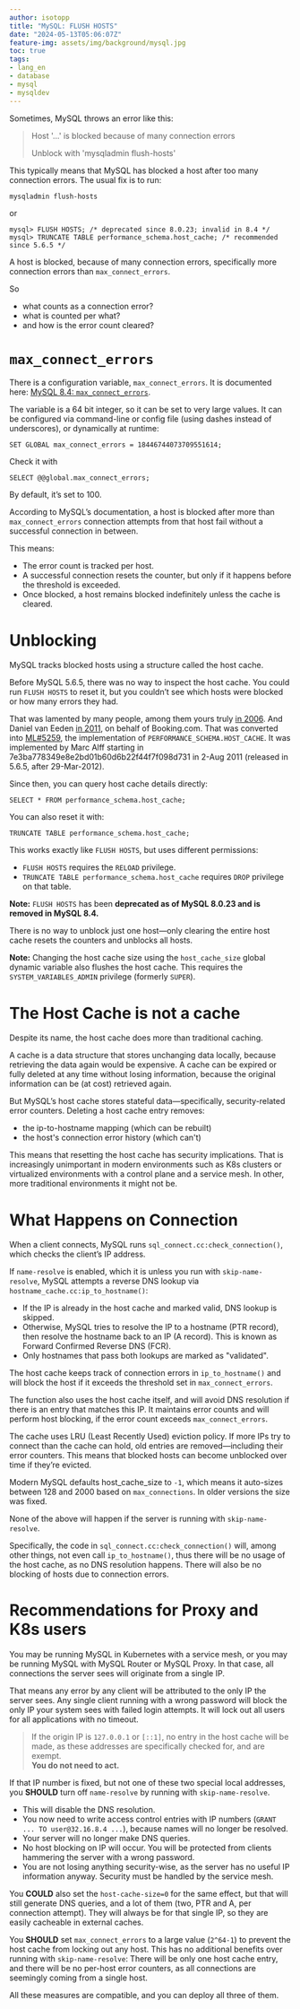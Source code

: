 ```yaml
---
author: isotopp
title: "MySQL: FLUSH HOSTS"
date: "2024-05-13T05:06:07Z"
feature-img: assets/img/background/mysql.jpg
toc: true
tags:
- lang_en
- database
- mysql
- mysqldev
---
```


Sometimes, MySQL throws an error like this:
> Host '...' is blocked because of many connection errors
> 
> Unblock with 'mysqladmin flush-hosts'

This typically means that MySQL has blocked a host after too many connection errors. The usual fix is to run:

```console
mysqladmin flush-hosts
```

or

```mysql
mysql> FLUSH HOSTS; /* deprecated since 8.0.23; invalid in 8.4 */
mysql> TRUNCATE TABLE performance_schema.host_cache; /* recommended since 5.6.5 */
```

A host is blocked, because of many connection errors, specifically more connection errors than `max_connect_errors`.

So

- what counts as a connection error?
- what is counted per what?
- and how is the error count cleared?

# `max_connect_errors`

There is a configuration variable, `max_connect_errors`.
It is documented here:
[MySQL 8.4: `max_connect_errors`](https://dev.mysql.com/doc/refman/8.4/en/server-system-variables.html#sysvar_max_connect_errors).

The variable is a 64 bit integer, so it can be set to very large values.
It can be configured via command-line or config file (using dashes instead of underscores), or dynamically at runtime:

```mysql
SET GLOBAL max_connect_errors = 18446744073709551614;
```

Check it with

```mysql
SELECT @@global.max_connect_errors;
```
By default, it’s set to 100.

According to MySQL’s documentation,
a host is blocked after more than `max_connect_errors` connection attempts from that host fail without a successful connection in between.

This means:

- The error count is tracked per host.
- A successful connection resets the counter, but only if it happens before the threshold is exceeded.
- Once blocked, a host remains blocked indefinitely unless the cache is cleared.

# Unblocking

MySQL tracks blocked hosts using a structure called the host cache.

Before MySQL 5.6.5, there was no way to inspect the host cache.
You could run `FLUSH HOSTS` to reset it, but you couldn’t see which hosts were blocked or how many errors they had.

That was lamented by many people, among them yours truly [in 2006](https://bugs.mysql.com/bug.php?id=24906).
And Daniel van Eeden [in 2011](https://bugs.mysql.com/bug.php?id=59404), on behalf of Booking.com.
That was converted into [ML#5259](https://dev.mysql.com/worklog/task/?id=5259),
the implementation of `PERFORMANCE_SCHEMA.HOST_CACHE`.
It was implemented by Marc Alff starting in 7e3ba778349e8e2bd01b60d6b22f44f7f098d731 in 2-Aug 2011
(released in 5.6.5, after 29-Mar-2012).

Since then, you can query host cache details directly:

```mysql
SELECT * FROM performance_schema.host_cache;
```

You can also reset it with:

```mysql
TRUNCATE TABLE performance_schema.host_cache;
```

This works exactly like `FLUSH HOSTS`, but uses different permissions:

- `FLUSH HOSTS` requires the `RELOAD` privilege.
- `TRUNCATE TABLE performance_schema.host_cache` requires `DROP` privilege on that table.

**Note:** `FLUSH HOSTS` has been **deprecated as of MySQL 8.0.23 and is removed in MySQL 8.4.**

There is no way to unblock just one host—only clearing the entire host cache resets the counters and unblocks all hosts.

**Note:** Changing the host cache size using the `host_cache_size` global dynamic variable also flushes the host cache.
This requires the `SYSTEM_VARIABLES_ADMIN` privilege (formerly `SUPER`).

# The Host Cache is not a cache

Despite its name, the host cache does more than traditional caching.

A cache is a data structure that stores unchanging data locally, because retrieving the data again would be expensive.
A cache can be expired or fully deleted at any time without losing information,
because the original information can be (at cost) retrieved again. 

But MySQL’s host cache stores stateful data—specifically, security-related error counters.
Deleting a host cache entry removes:

- the ip-to-hostname mapping (which can be rebuilt)
- the host's connection error history (which can't)

This means that resetting the host cache has security implications.
That is increasingly unimportant in modern environments 
such as K8s clusters or virtualized environments with a control plane and a service mesh.
In other, more traditional environments it might not be.

# What Happens on Connection

When a client connects, MySQL runs `sql_connect.cc:check_connection()`, which checks the client’s IP address.

If `name-resolve` is enabled, which it is unless you run with `skip-name-resolve`,
MySQL attempts a reverse DNS lookup via `hostname_cache.cc:ip_to_hostname()`:

- If the IP is already in the host cache and marked valid, DNS lookup is skipped.
- Otherwise, MySQL tries to resolve the IP to a hostname (PTR record),
  then resolve the hostname back to an IP (A record).
  This is known as Forward Confirmed Reverse DNS (FCR).
- Only hostnames that pass both lookups are marked as "validated".

The host cache keeps track of connection errors in `ip_to_hostname()`
and will block the host if it exceeds the threshold set in `max_connect_errors`.

The function also uses the host cache itself, and will avoid DNS resolution if there is an entry that matches this IP.
It maintains error counts and will perform host blocking, if the error count exceeds `max_connect_errors`.

The cache uses LRU (Least Recently Used) eviction policy.
If more IPs try to connect than the cache can hold, old entries are removed—including their error counters.
This means that blocked hosts can become unblocked over time if they’re evicted.

Modern MySQL defaults host_cache_size to `-1`, which means it auto-sizes between 128 and 2000 based on `max_connections`.
In older versions the size was fixed.

None of the above will happen if the server is running with `skip-name-resolve`.

Specifically, the code in `sql_connect.cc:check_connection()` will, among other things, not even call `ip_to_hostname()`,
thus there will be no usage of the host cache, as no DNS resolution happens.
There will also be no blocking of hosts due to connection errors.

# Recommendations for Proxy and K8s users

You may be running MySQL in Kubernetes with a service mesh,
or you may be running MySQL with MySQL Router or MySQL Proxy.
In that case, all connections the server sees will originate from a single IP.

That means any error by any client will be attributed to the only IP the server sees.
Any single client running with a wrong password will block the only IP your system sees with failed login attempts.
It will lock out all users for all applications with no timeout.

> If the origin IP is `127.0.0.1` or `[::1]`, no entry in the host cache will be made, 
> as these addresses are specifically checked for, and are exempt.  
> **You do not need to act.**

If that IP number is fixed, but not one of these two special local addresses,
you **SHOULD** turn off `name-resolve` by running with `skip-name-resolve`.

- This will disable the DNS resolution.
- You now need to write access control entries with IP numbers
  (`GRANT ... TO user@32.16.8.4 ...`), 
  because names will no longer be resolved.
- Your server will no longer make DNS queries.
- No host blocking on IP will occur.
  You will be protected from clients hammering the server with a wrong password.
- You are not losing anything security-wise, as the server has no useful IP information anyway.
  Security must be handled by the service mesh.

You **COULD** also set the `host-cache-size=0` for the same effect, but that will still generate DNS queries,
and a lot of them (two, PTR and A, per connection attempt).
They will always be for that single IP, so they are easily cacheable in external caches.

You **SHOULD** set `max_connect_errors` to a large value (`2^64-1`) to prevent the host cache from locking out any host.
This has no additional benefits over running with `skip-name-resolve`: There will be only one host cache entry,
and there will be no per-host error counters, as all connections are seemingly coming from a single host.

All these measures are compatible, and you can deploy all three of them.
